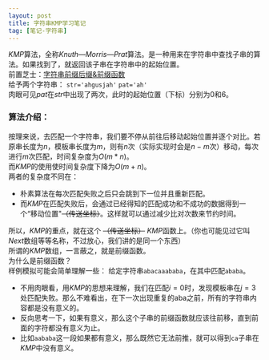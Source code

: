 ```yaml
---
layout: post
title: 字符串KMP学习笔记
tag: [笔记-字符串]
---
```

$KMP$算法，全称$Knuth—Morris—Prat$算法。是一种用来在字符串中查找子串的算法。如果找到了，就返回该子串在字符串中的起始位置。  
前置芝士：[字符串前缀后缀$\&$前缀函数](./kmp0.html)   
给予两个字符串：  ```str='ahgusjah'``` ``pat='ah'``  
肉眼可见$pat$在$str$中出现了两次，此时的起始位置（下标）分别为$0$和$6$。
### 算法介绍：  
按理来说，去匹配一个字符串，我们要不停从前往后移动起始位置并逐个对比。若原串长度为$n$，模板串长度为$m$，则有$n$次（实际实现时会是$n-m$次）移动，每次进行$m$次匹配，时间复杂度为$O(m*n)$。  
而$KMP$的使用使时间复杂度下降为$O(m+n)$。  
两者的复杂度不同在：
* 朴素算法在每次匹配失败之后只会跳到下一位并且重新匹配。
* 而$KMP$在匹配失败后，会通过已经得知的匹配成功和不成功的数据得到一个“移动位置"~~（传送坐标）~~。这样就可以通过减少比对次数来节约时间。

所以，$KMP$的重点，就在这个 ~~（传送坐标）~~ $KMP$函数上。（你也可能见过它叫$Next$数组等等名称，不过放心，我们讲的是同一个东西）  
所谓的$KMP$数组，一言蔽之，就是前缀函数。  
为什么是前缀函数？  
样例模拟可能会简单理解一些：
给定字符串```abacaaababa```，在其中匹配``ababa``。  
* 不用肉眼看，用$KMP$的思想来理解，我们在匹配$i=0$时，发现模板串在$j=3$处匹配失败。那么不难看出，在下一次出现重复的aba之前，所有的字符串内容都是没有意义的。  
* 反向思考一下，如果有意义，那么这个子串的前缀函数就应该往前移，直到前面的字符都没有意义为止。  
* 比如``aababa``这一段如果都有意义，那么既然它无法前推，就可以得到``ca``子串在$KMP$中没有意义。  

